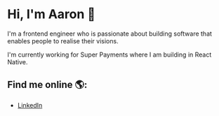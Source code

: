 # Hi, I'm Aaron 👋

I'm a frontend engineer who is passionate about building software that enables people to realise their visions.

I'm currently working for Super Payments where I am building in React Native.

## Find me online 🌎:

- <a href="https://www.linkedin.com/in/aaron-thompson-96382a79/">LinkedIn</a>
